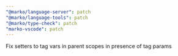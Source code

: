 ```yaml
---
"@marko/language-server": patch
"@marko/language-tools": patch
"@marko/type-check": patch
"marko-vscode": patch
---
```


Fix setters to tag vars in parent scopes in presence of tag params

